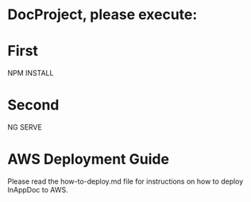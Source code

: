 # DocProject, please execute:

# First

NPM INSTALL

# Second

NG SERVE

# AWS Deployment Guide

Please read the how-to-deploy.md file for instructions on how to deploy InAppDoc to AWS.
